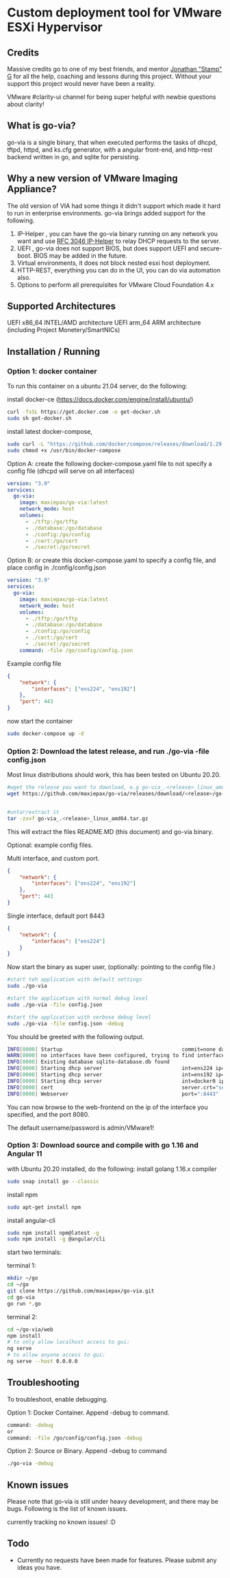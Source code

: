 Custom deployment tool for VMware ESXi Hypervisor
=========================================

Credits
-------

Massive credits go to one of my best friends, and mentor [Jonathan "Stamp" G](https://www.github.com/stamp) for all the help, coaching and lessons during this project.
Without your support this project would never have been a reality.

VMware #clarity-ui channel for being super helpful with newbie questions about clarity!


What is go-via?
---------------
go-via is a single binary, that when executed performs the tasks of dhcpd, tftpd, httpd, and ks.cfg generator, with a angular front-end, and http-rest backend written in go, and sqlite for persisting.

Why a new version of VMware Imaging Appliance?
----------------------------------------------
The old version of VIA had some things it didn't support which made it hard to run in enterprise environments. go-via brings added support for the following.
1. IP-Helper , you can have the go-via binary running on any network you want and use [RFC 3046 IP-Helper](https://tools.ietf.org/html/rfc3046) to relay DHCP requests to the server.
2. UEFI , go-via does not support BIOS, but does support UEFI and secure-boot. BIOS may be added in the future.
3. Virtual environments, it does not block nested esxi host deployment.
4. HTTP-REST, everything you can do in the UI, you can do via automation also.
5. Options to perform all prerequisites for VMware Cloud Foundation 4.x

Supported Architectures
-----------------------
UEFI x86_64 INTEL/AMD architecture
UEFI arm_64 ARM architecture (including Project Monetery/SmartNICs)

Installation / Running
----------------------
<h3> Option 1: docker container </h3>
To run this container on a ubuntu 21.04 server, do the following:<br>

install docker-ce (https://docs.docker.com/engine/install/ubuntu/)
``` bash
curl -fsSL https://get.docker.com -o get-docker.sh
sudo sh get-docker.sh
```

install latest docker-compose,  
``` bash
sudo curl -L "https://github.com/docker/compose/releases/download/1.29.2/docker-compose-$(uname -s)-$(uname -m)" -o /usr/bin/docker-compose
sudo chmod +x /usr/bin/docker-compose
```

Option A: create the following docker-compose.yaml file to not specify a config file (dhcpd will serve on all interfaces)
``` yaml
version: "3.9"
services:
  go-via:
    image: maxiepax/go-via:latest
    network_mode: host
    volumes:
      - ./tftp:/go/tftp
      - ./database:/go/database
      - ./config:/go/config
      - ./cert:/go/cert
      - ./secret:/go/secret

```

Option B: or create this docker-compose.yaml to specify a config file, and place config in ./config/config.json
``` yaml
version: "3.9"
services:
  go-via:
    image: maxiepax/go-via:latest
    network_mode: host
    volumes:
      - ./tftp:/go/tftp
      - ./database:/go/database
      - ./config:/go/config
      - ./cert:/go/cert
      - ./secret:/go/secret
    command: -file /go/config/config.json

```
Example config file
``` json
{
    "network": {
        "interfaces": ["ens224", "ens192"]
    },
    "port": 443
}
```

now start the container

``` bash
sudo docker-compose up -d
```

<h3> Option 2: Download the latest release, and run ./go-via -file config.json </h3>

Most linux distributions should work, this has been tested on Ubuntu 20.20.

``` bash
#wget the release you want to download, e.g go-via_.<release>_linux_amd64.tar.gz
wget https://github.com/maxiepax/go-via/releases/download/<release>/go-via_.<release>_linux_amd64.tar.gz


#untar/extract it
tar -zxvf go-via_.<release>_linux_amd64.tar.gz
```
This will extract the files README.MD (this document) and go-via binary.

Optional: example config files.

Multi interface, and custom port.
``` json
{
    "network": {
        "interfaces": ["ens224", "ens192"]
    },
    "port": 443
}
```
Single interface, default port 8443
``` json
{
    "network": {
        "interfaces": ["ens224"]
    }
}
```

Now start the binary as super user, (optionally: pointing to the config file.)
``` bash
#start teh application with default settings
sudo ./go-via

#start the application with normal debug level
sudo ./go-via -file config.json

#start the application with verbose debug level
sudo ./go-via -file config.json -debug
```
You should be greeted with the following output.
``` bash
INFO[0000] Startup                                       commit=none date=unknown version=dev
WARN[0000] no interfaces have been configured, trying to find interfaces to serve to, will serve on all. 
INFO[0000] Existing database sqlite-database.db found   
INFO[0000] Starting dhcp server                          int=ens224 ip=172.16.100.1 mac="00:0c:29:91:cf:eb"
INFO[0000] Starting dhcp server                          int=ens192 ip=192.168.1.173 mac="00:0c:29:91:cf:e1"
INFO[0000] Starting dhcp server                          int=docker0 ip=172.17.0.1 mac="02:42:09:9f:04:4f"
INFO[0000] cert                                          server.crt="server.crt found"
INFO[0000] Webserver                                     port=":8443"
```
You can now browse to the web-frontend on the ip of the interface you specified, and the port 8080.

The default username/password is admin/VMware1!

<h3> Option 3: Download source and compile with go 1.16 and Angular 11 </h3>

with Ubuntu 20.20 installed, do the following:
install golang 1.16.x compiler
``` bash
sudo snap install go --classic
```
install npm
``` bash
sudo apt-get install npm
```
install angular-cli
``` bash
sudo npm install npm@latest -g
sudo npm install -g @angular/cli
```
start two terminals:

terminal 1:
``` bash
mkdir ~/go
cd ~/go
git clone https://github.com/maxiepax/go-via.git
cd go-via
go run *.go
```

terminal 2:
``` bash
cd ~/go-via/web
npm install
# to only allow localhost access to gui:
ng serve
# to allow anyone access to gui:
ng serve --host 0.0.0.0
```

Troubleshooting
---------------
To troubleshoot, enable debugging.

Option 1: Docker Container. Append -debug to command.
``` bash
command: -debug
or
command: -file /go/config/config.json -debug
```

Option 2: Source or Binary. Append -debug to command
``` bash
./go-via -debug
```

Known issues
------------
Please note that go-via is still under heavy development, and there may be bugs. Following is the list of known issues.

currently tracking no known issues! :D

Todo
-----
- Currently no requests have been made for features. Please submit any ideas you have.
